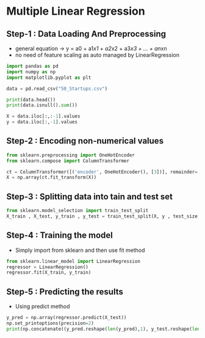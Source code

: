 # Multiple Linear Regression

## Step-1 : Data Loading And Preprocessing

- general equation -> y = a0 + a1*x1 + a2*x2 + a3*x3 + ... + an*xn
- no need of feature scaling as auto managed by LinearRegression

```python
import pandas as pd
import numpy as np
import matplotlib.pyplot as plt

data = pd.read_csv("50_Startups.csv")

print(data.head())
print(data.isnull().sum())

X = data.iloc[:,:-1].values
y = data.iloc[:,-1].values
```

## Step-2 : Encoding non-numerical values

```python
from sklearn.preprocessing import OneHotEncoder
from sklearn.compose import ColumnTransformer

ct = ColumnTransformer([('encoder', OneHotEncoder(), [3])], remainder= 'passthrough')
X = np.array(ct.fit_transform(X))
```
## Step-3 : Splitting data into tain and test set

```python
from sklearn.model_selection import train_test_split
X_train , X_test, y_train , y_test = train_test_split(X, y , test_size = 0.2 , random_state = 42)
```

## Step-4 : Training the model

 - Simply import from sklearn and then use fit method

 ```python
 from sklearn.linear_model import LinearRegression
regressor = LinearRegression()
regressor.fit(X_train, y_train)
 ```

## Step-5 : Predicting the results 

- Using predict method

```python
y_pred = np.array(regressor.predict(X_test))
np.set_printoptions(precision=2)
print(np.concatenate((y_pred.reshape(len(y_pred),1), y_test.reshape(len(y_test),1)),1))
```